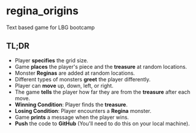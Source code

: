 # regina_origins
Text based game for LBG bootcamp
## **TL;DR**
* Player **specifies** the grid size.
* Game **places** the player's piece and the **treasure** at random locations.
* Monster **Reginas** are added at random locations.
* Different types of monsters **greet** the player differently.
* Player can **move** up, down, left, or right.
* The game **tells** the player how far they are from the **treasure** after each move.
* **Winning Condition**: Player finds the **treasure**.
* **Losing Condition**: Player encounters a **Regina** monster.
* Game **prints** a message when the player wins.
* **Push** the code to **GitHub** (You'll need to do this on your local machine).

